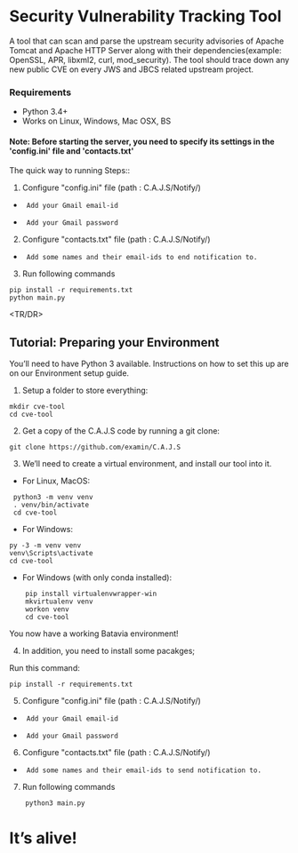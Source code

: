 # Security Vulnerability Tracking Tool
 A tool that can scan and parse the upstream security advisories of Apache Tomcat and Apache HTTP Server along with their dependencies(example: OpenSSL, APR, libxml2, curl, mod_security). The tool should trace down any new public CVE on every JWS and JBCS related upstream project.

### Requirements


* Python 3.4+
* Works on Linux, Windows, Mac OSX, BS


#### Note: Before starting the server, you need to specify its settings in the 'config.ini' file and 'contacts.txt'

 The quick way to running Steps::

1. Configure "config.ini" file (path : C.A.J.S/Notify/)
*      Add your Gmail email-id
*      Add your Gmail password
2. Configure "contacts.txt" file (path : C.A.J.S/Notify/)
*      Add some names and their email-ids to end notification to.

3. Run following commands
```
pip install -r requirements.txt
python main.py
```
<TR/DR>
## Tutorial: Preparing your Environment 
You’ll need to have Python 3 available. Instructions on how to set this up are on our Environment setup guide.

1. Setup a folder to store everything:

```
mkdir cve-tool
cd cve-tool
```
2. Get a copy of the C.A.J.S code by running a git clone:

```
git clone https://github.com/examin/C.A.J.S
```
3. We’ll need to create a virtual environment, and install our tool into it.

* For Linux, MacOS: 
```
 python3 -m venv venv
 . venv/bin/activate
 cd cve-tool
```
* For Windows:
```
py -3 -m venv venv
venv\Scripts\activate
cd cve-tool
```

* For Windows (with only conda installed):
```
    pip install virtualenvwrapper-win
    mkvirtualenv venv
    workon venv
    cd cve-tool

```
  You now have a working Batavia environment!

4. In addition, you need to install some pacakges;

Run this command:
```
pip install -r requirements.txt
```

5.  Configure "config.ini" file (path : C.A.J.S/Notify/)
*      Add your Gmail email-id
*      Add your Gmail password
6.   Configure "contacts.txt" file (path : C.A.J.S/Notify/)
*      Add some names and their email-ids to send notification to.

7.  Run following commands
```
    python3 main.py
```

# It’s alive!


